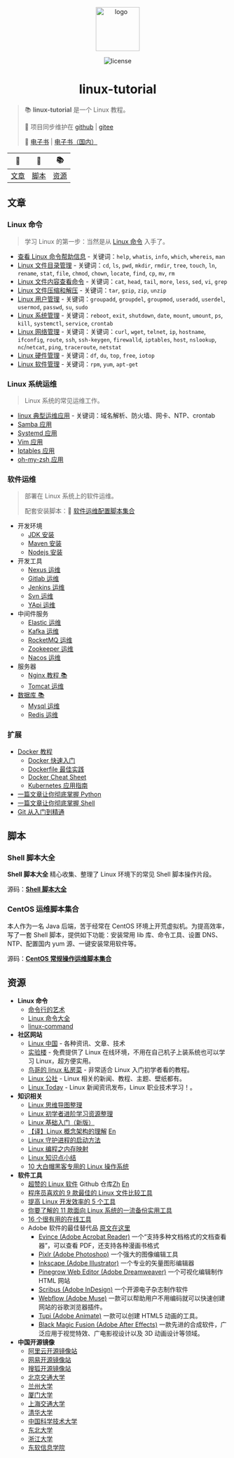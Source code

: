 <p align="center">
    <a href="https://dunwu.github.io/linux-tutorial/" target="_blank" rel="noopener noreferrer">
        <img src="http://dunwu.test.upcdn.net/common/logo/linux.svg" alt="logo" width="100px">
    </a>
</p>

<p align="center">
    <img src="https://badgen.net/github/license/dunwu/linux-tutorial" alt="license">
</p>

<h1 align="center">linux-tutorial</h1>

> 📚 **linux-tutorial** 是一个 Linux 教程。
>
> 🔁 项目同步维护在 [github](https://github.com/dunwu/linux-tutorial) | [gitee](https://gitee.com/turnon/linux-tutorial)
>
> 📖 [电子书](https://dunwu.github.io/linux-tutorial/) | [电子书（国内）](http://turnon.gitee.io/linux-tutorial/)

|      📖       |      🐚       |      📚       |
| :-----------: | :-----------: | :-----------: |
| [文章](#文章) | [脚本](#脚本) | [资源](#资源) |

## 文章

### Linux 命令

> 学习 Linux 的第一步：当然是从 [Linux 命令](docs/linux/cli/README.md) 入手了。

- [查看 Linux 命令帮助信息](docs/linux/cli/查看Linux命令帮助信息.md) - 关键词：`help`, `whatis`, `info`, `which`, `whereis`, `man`
- [Linux 文件目录管理](docs/linux/cli/Linux文件目录管理.md) - 关键词：`cd`, `ls`, `pwd`, `mkdir`, `rmdir`, `tree`, `touch`, `ln`, `rename`, `stat`, `file`, `chmod`, `chown`, `locate`, `find`, `cp`, `mv`, `rm`
- [Linux 文件内容查看命令](docs/linux/cli/Linux文件内容查看编辑.md) - 关键词：`cat`, `head`, `tail`, `more`, `less`, `sed`, `vi`, `grep`
- [Linux 文件压缩和解压](docs/linux/cli/Linux文件压缩和解压.md) - 关键词：`tar`, `gzip`, `zip`, `unzip`
- [Linux 用户管理](docs/linux/cli/Linux用户管理.md) - 关键词：`groupadd`, `groupdel`, `groupmod`, `useradd`, `userdel`, `usermod`, `passwd`, `su`, `sudo`
- [Linux 系统管理](docs/linux/cli/Linux系统管理.md) - 关键词：`reboot`, `exit`, `shutdown`, `date`, `mount`, `umount`, `ps`, `kill`, `systemctl`, `service`, `crontab`
- [Linux 网络管理](docs/linux/cli/Linux网络管理.md) - 关键词：关键词：`curl`, `wget`, `telnet`, `ip`, `hostname`, `ifconfig`, `route`, `ssh`, `ssh-keygen`, `firewalld`, `iptables`, `host`, `nslookup`, `nc`/`netcat`, `ping`, `traceroute`, `netstat`
- [Linux 硬件管理](docs/linux/cli/Linux硬件管理.md) - 关键词：`df`, `du`, `top`, `free`, `iotop`
- [Linux 软件管理](docs/linux/cli/Linux硬件管理.md) - 关键词：`rpm`, `yum`, `apt-get`

### Linux 系统运维

> Linux 系统的常见运维工作。

- [linux 典型运维应用](docs/linux/ops/linux典型运维应用.md) - 关键词：域名解析、防火墙、网卡、NTP、crontab
- [Samba 应用](docs/linux/ops/samba.md)
- [Systemd 应用](docs/linux/ops/systemd.md)
- [Vim 应用](docs/linux/ops/vim.md)
- [Iptables 应用](docs/linux/ops/iptables.md)
- [oh-my-zsh 应用](docs/linux/ops/zsh.md)

### 软件运维

> 部署在 Linux 系统上的软件运维。
>
> 配套安装脚本：🐚 [软件运维配置脚本集合](https://github.com/dunwu/linux-tutorial/tree/master/codes/linux/soft)

- 开发环境
  - [JDK 安装](docs/linux/soft/jdk-install.md)
  - [Maven 安装](docs/linux/soft/maven-install.md)
  - [Nodejs 安装](docs/linux/soft/nodejs-install.md)
- 开发工具
  - [Nexus 运维](docs/linux/soft/nexus-ops.md)
  - [Gitlab 运维](docs/linux/soft/kafka-install.md)
  - [Jenkins 运维](docs/linux/soft/jenkins.md)
  - [Svn 运维](docs/linux/soft/svn-ops.md)
  - [YApi 运维](docs/linux/soft/yapi-ops.md)
- 中间件服务
  - [Elastic 运维](docs/linux/soft/elastic)
  - [Kafka 运维](docs/linux/soft/kafka-install.md)
  - [RocketMQ 运维](docs/linux/soft/rocketmq-install.md)
  - [Zookeeper 运维](https://github.com/dunwu/javaweb/blob/master/docs/technology/monitor/zookeeper-ops.md)
  - [Nacos 运维](docs/linux/soft/nacos-install.md)
- 服务器
  - [Nginx 教程 📚](https://github.com/dunwu/nginx-tutorial)
  - [Tomcat 运维](docs/linux/soft/tomcat-install.md)
- [数据库 📚](https://github.com/dunwu/db-tutorial)
  - [Mysql 运维](https://github.com/dunwu/db-tutorial/blob/master/docs/sql/mysql/mysql-ops.md)
  - [Redis 运维](https://github.com/dunwu/db-tutorial/blob/master/docs/nosql/redis/redis-ops.md)

### 扩展

- [Docker 教程](docs/docker/README.md)
  - [Docker 快速入门](docs/docker/docker-quickstart.md)
  - [Dockerfile 最佳实践](docs/docker/docker-dockerfile.md)
  - [Docker Cheat Sheet](docs/docker/docker-cheat-sheet.md)
  - [Kubernetes 应用指南](docs/docker/kubernetes.md)
- [一篇文章让你彻底掌握 Python](https://github.com/dunwu/blog/blob/master/source/_posts/coding/python.md)
- [一篇文章让你彻底掌握 Shell](https://github.com/dunwu/blog/blob/master/source/_posts/coding/shell.md)
- [Git 从入门到精通](https://github.com/dunwu/blog/blob/master/source/_posts/tools/git.md)

## 脚本

### Shell 脚本大全

**Shell 脚本大全** 精心收集、整理了 Linux 环境下的常见 Shell 脚本操作片段。

源码：[**Shell 脚本大全**](https://github.com/dunwu/linux-tutorial/tree/master/codes/linux/sys)

### CentOS 运维脚本集合

本人作为一名 Java 后端，苦于经常在 CentOS 环境上开荒虚拟机。为提高效率，写了一套 Shell 脚本，提供如下功能：安装常用 lib 库、命令工具、设置 DNS、NTP、配置国内 yum 源、一键安装常用软件等。

源码：[**CentOS 常规操作运维脚本集合**](https://github.com/dunwu/linux-tutorial/tree/master/codes/linux/sys)

## 资源

- **Linux 命令**
  - [命令行的艺术](https://github.com/jlevy/the-art-of-command-line/blob/master/README-zh.md)
  - [Linux 命令大全](https://man.linuxde.net/)
  - [linux-command](https://github.com/jaywcjlove/linux-command)
- **社区网站**
  - [Linux 中国](https://linux.cn/) - 各种资讯、文章、技术
  - [实验楼](https://www.shiyanlou.com/) - 免费提供了 Linux 在线环境，不用在自己机子上装系统也可以学习 Linux，超方便实用。
  - [鸟哥的 linux 私房菜](http://linux.vbird.org/) - 非常适合 Linux 入门初学者看的教程。
  - [Linux 公社](http://www.linuxidc.com/) - Linux 相关的新闻、教程、主题、壁纸都有。
  - [Linux Today](http://www.linuxde.net) - Linux 新闻资讯发布，Linux 职业技术学习！。
- **知识相关**
  - [Linux 思维导图整理](http://www.jianshu.com/p/59f759207862)
  - [Linux 初学者进阶学习资源整理](http://www.jianshu.com/p/fe2a790b41eb)
  - [Linux 基础入门（新版）](https://www.shiyanlou.com/courses/1)
  - [【译】Linux 概念架构的理解](http://www.jianshu.com/p/c5ae8f061cfe) [En](http://oss.org.cn/ossdocs/linux/kernel/a1/index.html)
  - [Linux 守护进程的启动方法](http://www.ruanyifeng.com/blog/2016/02/linux-daemon.html)
  - [Linux 编程之内存映射](https://www.shiyanlou.com/questions/2992)
  - [Linux 知识点小结](https://blog.huachao.me/2016/1/Linux%E7%9F%A5%E8%AF%86%E7%82%B9%E5%B0%8F%E7%BB%93/)
  - [10 大白帽黑客专用的 Linux 操作系统](https://linux.cn/article-6971-1.html)
- **软件工具**
  - [超赞的 Linux 软件](https://www.gitbook.com/book/alim0x/awesome-linux-software-zh_cn/details) Github 仓库[Zh](https://github.com/alim0x/Awesome-Linux-Software-zh_CN) [En](https://github.com/VoLuong/Awesome-Linux-Software)
  - [程序员喜欢的 9 款最佳的 Linux 文件比较工具](http://os.51cto.com/art/201607/513796.htm)
  - [提高 Linux 开发效率的 5 个工具](http://www.codeceo.com/article/5-linux-productivity-tools.html)
  - [你要了解的 11 款面向 Linux 系统的一流备份实用工具](http://os.51cto.com/art/201603/508027.htm)
  - [16 个很有用的在线工具](http://www.simlinux.com/archives/264.html)
  - Adobe 软件的最佳替代品 [原文在这里](https://linux.cn/article-8928-1.html)
    - [Evince (Adobe Acrobat Reader)](https://wiki.gnome.org/Apps/Evince) 一个“支持多种文档格式的文档查看器”，可以查看 PDF，还支持各种漫画书格式
    - [Pixlr (Adobe Photoshop)](https://pixlr.com/) 一个强大的图像编辑工具
    - [Inkscape (Adobe Illustrator)](https://inkscape.org/zh/) 一个专业的矢量图形编辑器
    - [Pinegrow Web Editor (Adobe Dreamweaver)](https://pinegrow.com/) 一个可视化编辑制作 HTML 网站
    - [Scribus (Adobe InDesign)](https://www.scribus.net/) 一个开源电子杂志制作软件
    - [Webflow (Adobe Muse)](https://webflow.com/) 一款可以帮助用户不用编码就可以快速创建网站的谷歌浏览器插件。
    - [Tupi (Adobe Animate)](http://www.maefloresta.com/portal/) 一款可以创建 HTML5 动画的工具。
    - [Black Magic Fusion (Adobe After Effects)](https://www.blackmagicdesign.com) 一款先进的合成软件，广泛应用于视觉特效、广电影视设计以及 3D 动画设计等领域。
- **中国开源镜像**
  - [阿里云开源镜像站](http://mirrors.aliyun.com/)
  - [网易开源镜像站](http://mirrors.163.com/)
  - [搜狐开源镜像站](http://mirrors.sohu.com/)
  - [北京交通大学](http://mirror.bjtu.edu.cn/)
  - [兰州大学](http://mirror.lzu.edu.cn/)
  - [厦门大学](http://mirrors.xmu.edu.cn/)
  - [上海交通大学](http://ftp.sjtu.edu.cn/)
  - [清华大学](http://mirrors.tuna.tsinghua.edu.cn/)
  - [中国科学技术大学](http://mirrors.ustc.edu.cn/)
  - [东北大学](http://mirror.neu.edu.cn/)
  - [浙江大学](http://mirrors.zju.edu.cn/)
  - [东软信息学院](http://mirrors.neusoft.edu.cn/)
